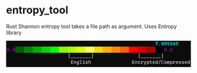 # entropy_tool
Rust Shannon entropy tool takes a file path as argument. Uses Entropy library

![Image Alt Text](Screenshot.png)
